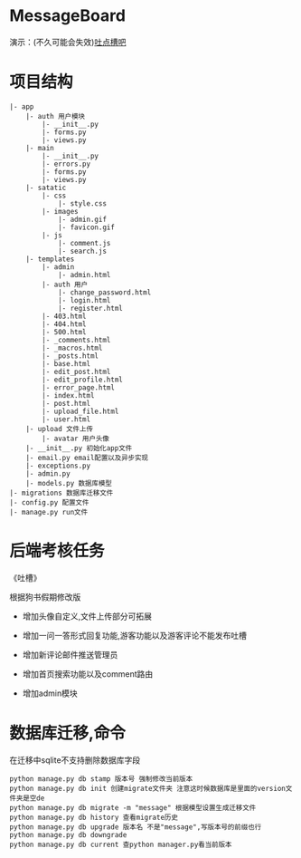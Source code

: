 # MessageBoard
演示：(不久可能会失效)[吐点槽吧](http://liuyan.flywinky.top/)		
		
# 项目结构
```
|- app
	|- auth 用户模块
		|- __init__.py
		|- forms.py
		|- views.py
	|- main 
		|- __init__.py
		|- errors.py
		|- forms.py
		|- views.py
	|- satatic
		|- css
			|- style.css
		|- images
			|- admin.gif
			|- favicon.gif
		|- js
			|- comment.js
			|- search.js
	|- templates
		|- admin
			|- admin.html
		|- auth 用户
			|- change_password.html 
			|- login.html
			|- register.html
		|- 403.html
		|- 404.html
		|- 500.html
		|- _comments.html
		|- _macros.html
		|- _posts.html
		|- base.html
		|- edit_post.html
		|- edit_profile.html
		|- error_page.html
		|- index.html
		|- post.html
		|- upload_file.html
		|- user.html
	|- upload 文件上传
		|- avatar 用户头像
	|- __init__.py 初始化app文件
	|- email.py email配置以及异步实现
	|- exceptions.py
	|- admin.py
	|- models.py 数据库模型	
|- migrations 数据库迁移文件	
|- config.py 配置文件
|- manage.py run文件
```

# 后端考核任务

《吐槽》

根据狗书假期修改版

- 增加头像自定义,文件上传部分可拓展

- 增加一问一答形式回复功能,游客功能以及游客评论不能发布吐槽

- 增加新评论邮件推送管理员

- 增加首页搜索功能以及comment路由

- 增加admin模块

# 数据库迁移,命令
在迁移中sqlite不支持删除数据库字段
```
python manage.py db stamp 版本号 强制修改当前版本
python manage.py db init 创建migrate文件夹 注意这时候数据库是里面的version文件夹是空de
python manage.py db migrate -m "message" 根据模型设置生成迁移文件
python manage.py db history 查看migrate历史
python manage.py db upgrade 版本名 不是"message",写版本号的前缀也行
python manage.py db downgrade
python manage.py db current 查python manager.py看当前版本
```